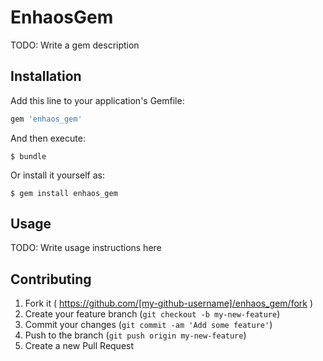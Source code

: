 # EnhaosGem

TODO: Write a gem description

## Installation

Add this line to your application's Gemfile:

```ruby
gem 'enhaos_gem'
```

And then execute:

    $ bundle

Or install it yourself as:

    $ gem install enhaos_gem

## Usage

TODO: Write usage instructions here

## Contributing

1. Fork it ( https://github.com/[my-github-username]/enhaos_gem/fork )
2. Create your feature branch (`git checkout -b my-new-feature`)
3. Commit your changes (`git commit -am 'Add some feature'`)
4. Push to the branch (`git push origin my-new-feature`)
5. Create a new Pull Request
